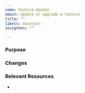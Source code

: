 ```yaml
---
name: Feature Update
about: Update or upgrade a feature
title: ""
labels: maintain
assignees: ""

---
```


### Purpose


### Changes


### Relevant Resources
- 
